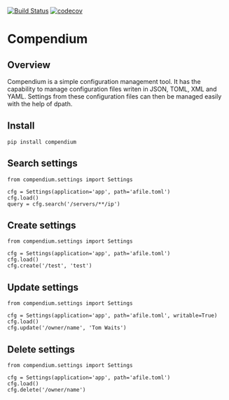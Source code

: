 [![Build Status](https://travis-ci.org/kuwv/python-compendium.svg?branch=master)](https://travis-ci.org/kuwv/python-compendium)
[![codecov](https://codecov.io/gh/kuwv/python-compendium/branch/master/graph/badge.svg)](https://codecov.io/gh/kuwv/python-compendium)

# Compendium

## Overview

Compendium is a simple configuration management tool. It has the capability to manage configuration files writen in JSON, TOML, XML and YAML. Settings from these configuration files can then be managed easily with the help of dpath.

## Install

`pip install compendium`

## Search settings

```
from compendium.settings import Settings

cfg = Settings(application='app', path='afile.toml')
cfg.load()
query = cfg.search('/servers/**/ip')
```


## Create settings

```
from compendium.settings import Settings

cfg = Settings(application='app', path='afile.toml')
cfg.load()
cfg.create('/test', 'test')
```

## Update settings

```
from compendium.settings import Settings

cfg = Settings(application='app', path='afile.toml', writable=True)
cfg.load()
cfg.update('/owner/name', 'Tom Waits')
```

## Delete settings

```
from compendium.settings import Settings

cfg = Settings(application='app', path='afile.toml')
cfg.load()
cfg.delete('/owner/name')
```
